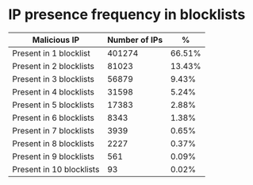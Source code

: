 # IP presence frequency in blocklists
| Malicious IP | Number of IPs | % |
|----|----|----|
| Present in 1 blocklist | 401274 | 66.51% |
| Present in 2 blocklists | 81023 | 13.43% |
| Present in 3 blocklists | 56879 | 9.43% |
| Present in 4 blocklists | 31598 | 5.24% |
| Present in 5 blocklists | 17383 | 2.88% |
| Present in 6 blocklists | 8343 | 1.38% |
| Present in 7 blocklists | 3939 | 0.65% |
| Present in 8 blocklists | 2227 | 0.37% |
| Present in 9 blocklists | 561 | 0.09% |
| Present in 10 blocklists | 93 | 0.02% |
